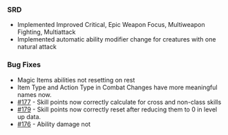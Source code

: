 
### SRD
- Implemented Improved Critical, Epic Weapon Focus, Multiweapon Fighting, Multiattack
- Implemented automatic ability modifier change for creatures with one natural attack

### Bug Fixes
- Magic Items abilities not resetting on rest
- Item Type and Action Type in Combat Changes have more meaningful names now.
- [#177](https://github.com/Rughalt/D35E/issues/177) - Skill points now correctly calculate for cross and non-class skills
- [#179](https://github.com/Rughalt/D35E/issues/179) - Skill points now correctly reset after reducing them to 0 in level up data.
- [#176](https://github.com/Rughalt/D35E/issues/176) - Ability damage not 